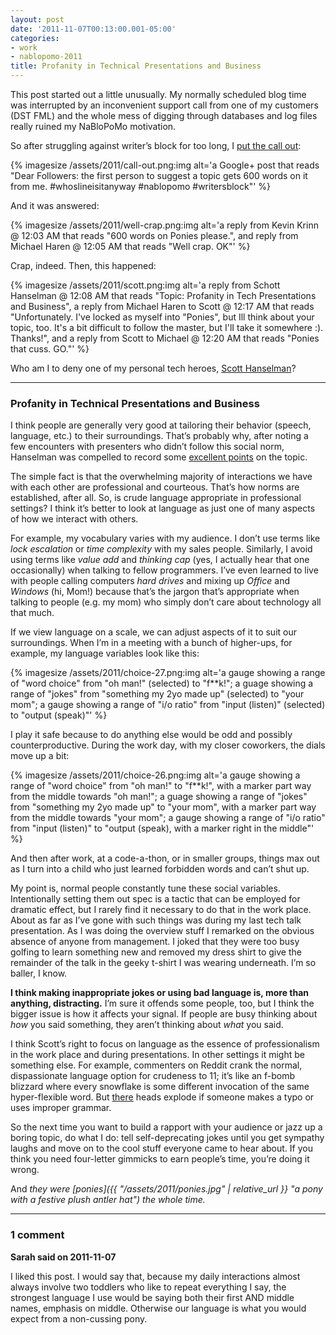 ```yaml
---
layout: post
date: '2011-11-07T00:13:00.001-05:00'
categories:
- work
- nablopomo-2011
title: Profanity in Technical Presentations and Business
---
```


This post started out a little unusually. My normally scheduled blog time was interrupted by an inconvenient support call from one of my customers (DST FML) and the whole mess of digging through databases and log files really ruined my NaBloPoMo motivation. 

So after struggling against writer’s block for too long, I [put the call out](https://plus.google.com/103506291560311820711/posts/U4RurULNe4X):

{% imagesize /assets/2011/call-out.png:img alt='a Google+ post that reads "Dear Followers: the first person to suggest a topic gets 600 words on it from me. #whoslineisitanyway #nablopomo #writersblock"' %}

And it was answered:

{% imagesize /assets/2011/well-crap.png:img alt='a reply from Kevin Krinn @ 12:03 AM that reads "600 words on Ponies please.", and reply from Michael Haren @ 12:05 AM that reads "Well crap. OK"' %}

Crap, indeed. Then, this happened:

{% imagesize /assets/2011/scott.png:img alt='a reply from Schott Hanselman @ 12:08 AM that reads "Topic: Profanity in Tech Presentations and Business", a reply from Michael Haren to Scott @ 12:17 AM that reads "Unfortunately. I've locked as myself into "Ponies", but Ill think about your topic, too. It's a bit difficult to follow the master, but I'lI take it somewhere :). Thanks!", and a reply from Scott to Michael @ 12:20 AM that reads "Ponies that cuss. GO."' %}

Who am I to deny one of my personal tech heroes, [Scott Hanselman](http://www.hanselman.com/blog/)?

***        

### Profanity in Technical Presentations and Business

I think people are generally very good at tailoring their behavior (speech, language, etc.) to their surroundings. That’s probably why, after noting a few encounters with presenters who didn’t follow this social norm, Hanselman was compelled to record some [excellent points](http://www.hanselman.com/blog/ProfanityDoesntWork.aspx) on the topic.

The simple fact is that the overwhelming majority of interactions we have with each other are professional and courteous. That’s how norms are established, after all. So, is crude language appropriate in professional settings? I think it’s better to look at language as just one of many aspects of how we interact with others. 

For example, my vocabulary varies with my audience. I don’t use terms like *lock escalation* or *time complexity* with my sales people. Similarly, I avoid using terms like *value add* and *thinking cap* (yes, I actually hear that one occasionally) when talking to fellow programmers. I’ve even learned to live with people calling computers *hard drives* and mixing up *Office* and *Windows* (hi, Mom!) because that’s the jargon that’s appropriate when talking to people (e.g. my mom) who simply don’t care about technology all that much.

If we view language on a scale, we can adjust aspects of it to suit our surroundings. When I’m in a meeting with a bunch of higher-ups, for example, my language variables look like this:

{% imagesize /assets/2011/choice-27.png:img alt='a gauge showing a range of "word choice" from "oh man!" (selected) to "f**k!"; a guage showing a range of "jokes" from "something my 2yo made up" (selected) to "your mom"; a gauge showing a range of "i/o ratio" from "input (listen)" (selected) to "output (speak)"' %}

I play it safe because to do anything else would be odd and possibly counterproductive. During the work day, with my closer coworkers, the dials move up a bit:

{% imagesize /assets/2011/choice-26.png:img alt='a gauge showing a range of "word choice" from "oh man!" to "f**k!", with a marker part way from the middle towards "oh man!"; a guage showing a range of "jokes" from "something my 2yo made up" to "your mom", with a marker part way from the middle towards "your mom"; a gauge showing a range of "i/o ratio" from "input (listen)" to "output (speak), with a marker right in the middle"' %}

And then after work, at a code-a-thon, or in smaller groups, things max out as I turn into a child who just learned forbidden words and can’t shut up.

My point is, normal people constantly tune these social variables. Intentionally setting them out spec is a tactic that can be employed for dramatic effect, but I rarely find it necessary to do that in the work place. About as far as I’ve gone with such things was during my last tech talk presentation. As I was doing the overview stuff I remarked on the obvious absence of anyone from management. I joked that they were too busy golfing to learn something new and removed my dress shirt to give the remainder of the talk in the geeky t-shirt I was wearing underneath. I’m so baller, I know.

**I think making inappropriate jokes or using bad language is, more than anything, distracting.** I’m sure it offends some people, too, but I think the bigger issue is how it affects your signal. If people are busy thinking about *how* you said something, they aren’t thinking about *what* you said. 

I think Scott’s right to focus on language as the essence of professionalism in the work place and during presentations. In other settings it might be something else. For example, commenters on Reddit crank the normal, dispassionate language option for crudeness to 11; it’s like an f-bomb blizzard where every snowflake is some different invocation of the same hyper-flexible word. But [there](http://en.wikipedia.org/wiki/Troll_(Internet)) heads explode if someone makes a typo or uses improper grammar. 

So the next time you want to build a rapport with your audience or jazz up a boring topic, do what I do: tell self-deprecating jokes until you get sympathy laughs and move on to the cool stuff everyone came to hear about. If you think you need four-letter gimmicks to earn people’s time, you’re doing it wrong.

And *they were [ponies]({{ "/assets/2011/ponies.jpg" | relative_url }} "a pony with a festive plush antler hat") the whole time.*

---

### 1 comment

**Sarah said on 2011-11-07**

I liked this post.  I would say that, because my daily interactions almost always involve two toddlers who like to repeat everything I say, the strongest language I use would be saying both their first AND middle names, emphasis on middle.  Otherwise our language is what you would expect from a non-cussing pony.

